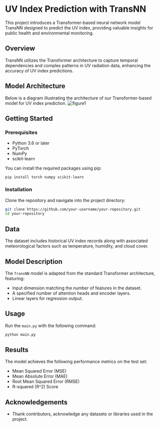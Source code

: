 # UV Index Prediction with TransNN

This project introduces a Transformer-based neural network model TransNN designed to predict the UV index, providing valuable insights for public health and environmental monitoring.

## Overview
TransNN utilizes the Transformer architecture to capture temporal dependencies and complex patterns in UV radiation data, enhancing the accuracy of UV index predictions.

## Model Architecture

Below is a diagram illustrating the architecture of our Transformer-based model for UV index prediction.
![figure1](https://github.com/Yepzvv/UVI-Prediction/assets/171041111/adc9456b-e76e-424d-900c-b7a8338b6159)

## Getting Started

### Prerequisites
- Python 3.6 or later
- PyTorch
- NumPy
- scikit-learn

You can install the required packages using pip:
```
pip install torch numpy scikit-learn
```

### Installation
Clone the repository and navigate into the project directory:
```bash
git clone https://github.com/your-username/your-repository.git
cd your-repository
```

## Data
The dataset includes historical UV index records along with associated meteorological factors such as temperature, humidity, and cloud cover.

## Model Description
The `TransNN` model is adapted from the standard Transformer architecture, featuring:
- Input dimension matching the number of features in the dataset.
- A specified number of attention heads and encoder layers.
- Linear layers for regression output.

## Usage
Run the `main.py` with the following command:
```bash
python main.py
```

## Results
The model achieves the following performance metrics on the test set:
- Mean Squared Error (MSE)
- Mean Absolute Error (MAE)
- Root Mean Squared Error (RMSE)
- R-squared (R^2) Score

## Acknowledgements
- Thank contributors, acknowledge any datasets or libraries used in the project.
